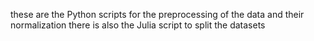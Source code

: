 these are the Python scripts for the preprocessing of the data and their normalization 
there is also the Julia script to split the datasets